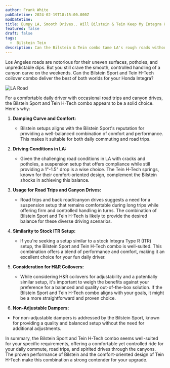 ```yaml
---
author: Frank White
pubDatetime: 2024-02-19T18:15:00.000Z
modDatetime:
title: Bumpy LA, Smooth Drives.. Will Bilstein & Tein Keep My Integra Happy?
featured: false
draft: false
tags:
  -  Bilstein Tein
description: Can the Bilstein & Tein combo tame LA's rough roads without sacrificing performance?
---
```


Los Angeles roads are notorious for their uneven surfaces, potholes, and unpredictable dips. But you still crave the smooth, controlled handling of a canyon carve on the weekends. Can the Bilstein Sport and Tein H-Tech coilover combo deliver the best of both worlds for your Honda Integra?

![LA Road](/assets/1/la-road.png)
<!-- ## Table of contents -->

For a comfortable daily driver with occasional road trips and canyon drives, the Bilstein Sport and Tein H-Tech combo appears to be a solid choice. Here's why:

1. **Damping Curve and Comfort:**
   - Bilstein setups aligns with the Bilstein Sport's reputation for providing a well-balanced combination of comfort and performance. This makes it suitable for both daily commuting and road trips.

2. **Driving Conditions in LA:**
   - Given the challenging road conditions in LA with cracks and potholes, a suspension setup that offers compliance while still providing a 1"-1.5" drop is a wise choice. The Tein H-Tech springs, known for their comfort-oriented design, complement the Bilstein shocks in achieving this balance.

3. **Usage for Road Trips and Canyon Drives:**
   - Road trips and back road/canyon drives suggests a need for a suspension setup that remains comfortable during long trips while offering firm and controlled handling in turns. The combination of Bilstein Sport and Tein H-Tech is likely to provide the desired balance for these diverse driving scenarios.

4. **Similarity to Stock ITR Setup:**
   - If you're seeking a setup similar to a stock Integra Type R (ITR) setup, the Bilstein Sport and Tein H-Tech combo is well-suited. This combination offers a blend of performance and comfort, making it an excellent choice for your fun daily driver.

5. **Consideration for H&R Coilovers:**
   - While considering H&R coilovers for adjustability and a potentially similar setup, it's important to weigh the benefits against your preference for a balanced and quality out-of-the-box solution. If the Bilstein Sport and Tein H-Tech combo aligns with your goals, it might be a more straightforward and proven choice.

6. **Non-Adjustable Dampers:**
- For non-adjustable dampers is addressed by the Bilstein Sport, known for providing a quality and balanced setup without the need for additional adjustments.

In summary, the Bilstein Sport and Tein H-Tech combo seems well-suited for your specific requirements, offering a comfortable yet controlled ride for your daily commute, road trips, and spirited drives through the canyons. The proven performance of Bilstein and the comfort-oriented design of Tein H-Tech make this combination a strong contender for your upgrade.